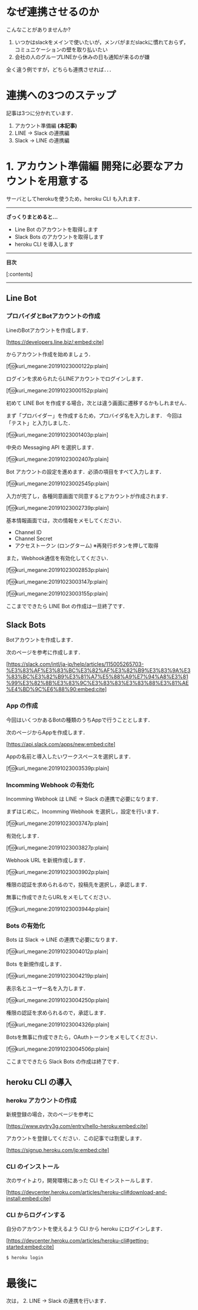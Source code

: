 # なぜ連携させるのか

こんなことがありませんか?

1. いつかはslackをメインで使いたいが，メンバがまだslackに慣れておらず，コミュニケーションの壁を取り払いたい
2. 会社の人のグループLINEから休みの日も通知が来るのが嫌

全く違う例ですが，どちらも連携させれば．．．

# 連携への3つのステップ

記事は3つに分かれています．

1. アカウント準備編 <b>(本記事)</b>
2. LINE -> Slack の連携編
3. Slack -> LINE の連携編

# 1. アカウント準備編 開発に必要なアカウントを用意する

サーバとしてherokuを使うため，heroku CLI も入れます．

---

<b>ざっくりまとめると...</b>

* Line Bot のアカウントを取得します
* Slack Bots のアカウントを取得します
* heroku CLI を導入します


---

<b>目次</b>

[:contents]

---



<!-- more -->


## Line Bot

### プロバイダとBotアカウントの作成

LineのBotアカウントを作成します．


[https://developers.line.biz/:embed:cite]


からアカウント作成を始めましょう．

[f:id:kuri_megane:20191023000122p:plain]

ログインを求められたらLINEアカウントでログインします．

[f:id:kuri_megane:20191023000152p:plain]

初めて LINE Bot を作成する場合，次とは違う画面に遷移するかもしれません．

まず「プロバイダー」を作成するため，プロバイダ名を入力します．
今回は「テスト」と入力しました．

[f:id:kuri_megane:20191023001403p:plain]

中央の Messaging API を選択します．

[f:id:kuri_megane:20191023002407p:plain]

Bot アカウントの設定を進めます．必須の項目をすべて入力します．

[f:id:kuri_megane:20191023002545p:plain]


入力が完了し，各種同意画面で同意するとアカウントが作成されます．

[f:id:kuri_megane:20191023002739p:plain]

基本情報画面では，次の情報をメモしてください．

* Channel ID
* Channel Secret
* アクセストークン (ロングターム) ※再発行ボタンを押して取得

また，Webhook通信を有効化してください．

[f:id:kuri_megane:20191023002853p:plain]

[f:id:kuri_megane:20191023003147p:plain]

[f:id:kuri_megane:20191023003155p:plain]

ここまでできたら LINE Bot の作成は一旦終了です．


## Slack Bots

Botアカウントを作成します．

次のページを参考に作成します．


[https://slack.com/intl/ja-jp/help/articles/115005265703-%E3%83%AF%E3%83%BC%E3%82%AF%E3%82%B9%E3%83%9A%E3%83%BC%E3%82%B9%E3%81%A7%E5%88%A9%E7%94%A8%E3%81%99%E3%82%8B%E3%83%9C%E3%83%83%E3%83%88%E3%81%AE%E4%BD%9C%E6%88%90:embed:cite]


### App の作成

今回はいくつかあるBotの種類のうちAppで行うこととします．

次のページからAppを作成します．

[https://api.slack.com/apps/new:embed:cite]


Appの名前と導入したいワークスペースを選択します．

[f:id:kuri_megane:20191023003539p:plain]


### Incomming Webhook の有効化

Incomming Webhook は LINE -> Slack の連携で必要になります．

まずはじめに，Incomming Webhook を選択し，設定を行います．

[f:id:kuri_megane:20191023003747p:plain]

有効化します．

[f:id:kuri_megane:20191023003827p:plain]

Webhook URL を新規作成します．

[f:id:kuri_megane:20191023003902p:plain]

権限の認証を求められるので，投稿先を選択し，承認します．

無事に作成できたらURLをメモしてください．

[f:id:kuri_megane:20191023003944p:plain]


### Bots の有効化

Bots は Slack -> LINE の連携で必要になります．

[f:id:kuri_megane:20191023004012p:plain]

Bots を新規作成します．

[f:id:kuri_megane:20191023004219p:plain]

表示名とユーザー名を入力します．

[f:id:kuri_megane:20191023004250p:plain]

権限の認証を求められるので，承認します．

[f:id:kuri_megane:20191023004326p:plain]

Botsを無事に作成できたら，OAuthトークンをメモしてください．

[f:id:kuri_megane:20191023004506p:plain]

ここまでできたら Slack Bots の作成は終了です．

## heroku CLI の導入

### heroku アカウントの作成

新規登録の場合，次のページを参考に


[https://www.pytry3g.com/entry/hello-heroku:embed:cite]


アカウントを登録してください．この記事では割愛します．

[https://signup.heroku.com/jp:embed:cite]


### CLI のインストール

次のサイトより，開発環境にあった CLI をインストールします．

[https://devcenter.heroku.com/articles/heroku-cli#download-and-install:embed:cite]

### CLI からログインする

自分のアカウントを使えるよう CLI から heroku にログインします．


[https://devcenter.heroku.com/articles/heroku-cli#getting-started:embed:cite]


```Bash
$ heroku login
```

# 最後に

次は， 2. LINE -> Slack の連携を行います．

